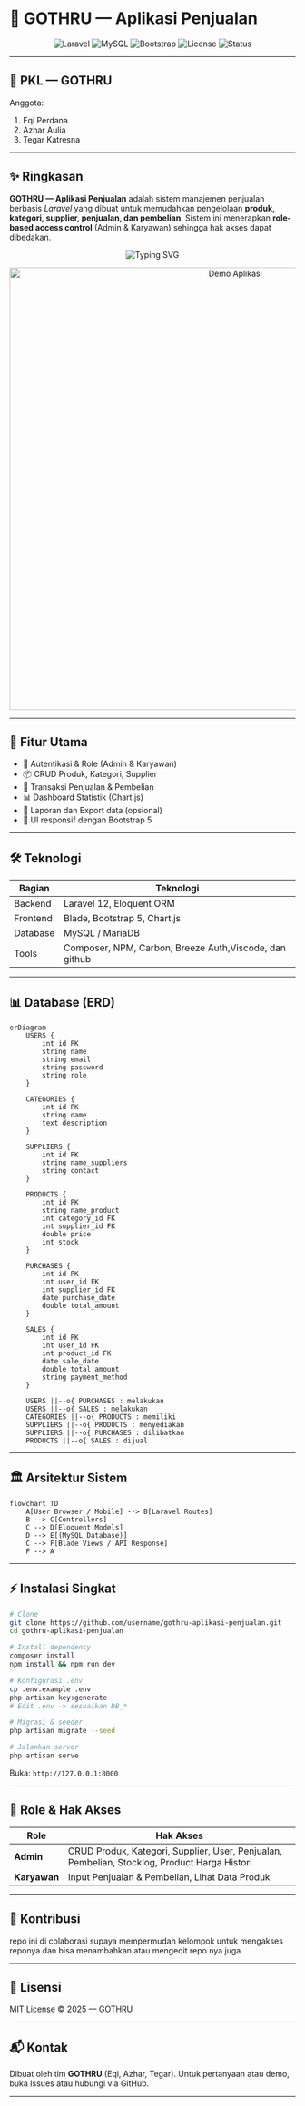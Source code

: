 # 🚀 GOTHRU — Aplikasi Penjualan

<p align="center">
  <img src="https://img.shields.io/badge/Laravel-12-red?logo=laravel" alt="Laravel" />
  <img src="https://img.shields.io/badge/Database-MySQL-blue?logo=mysql" alt="MySQL" />
  <img src="https://img.shields.io/badge/Frontend-Bootstrap_5-563d7c?logo=bootstrap&logoColor=white" alt="Bootstrap" />
  <img src="https://img.shields.io/badge/License-MIT-green" alt="License" />
  <img src="https://img.shields.io/badge/Status-Active-success" alt="Status" />
</p>

---

## 👥 PKL — GOTHRU

Anggota:

1. Eqi Perdana
2. Azhar Aulia
3. Tegar Katresna

---



## ✨ Ringkasan

**GOTHRU — Aplikasi Penjualan** adalah sistem manajemen penjualan berbasis *Laravel* yang dibuat untuk memudahkan pengelolaan **produk, kategori, supplier, penjualan, dan pembelian**. Sistem ini menerapkan **role-based access control** (Admin & Karyawan) sehingga hak akses dapat dibedakan.

<p align="center">
  <img src="https://readme-typing-svg.herokuapp.com?font=Fira+Code&pause=1000&color=3B82F6&center=true&vCenter=true&width=700&lines=Selamat+Datang+di+Aplikasi+Penjualan;Kelola+Produk%2C+Penjualan%2C+Pembelian+dengan+Mudah;Role+%3A+Admin+dan+Karyawan" alt="Typing SVG" />
</p>

<p align="center">
  <!-- Ganti demo.gif dengan gif demo aplikasi kamu di folder docs/screenshots/ -->
  <img src="docs/screenshots/demo.gif" alt="Demo Aplikasi" width="780" />
</p>

---

## 🚀 Fitur Utama

* 🔐 Autentikasi & Role (Admin & Karyawan)
* 📦 CRUD Produk, Kategori, Supplier
* 🧾 Transaksi Penjualan & Pembelian
* 📊 Dashboard Statistik (Chart.js)
* 📁 Laporan dan Export data (opsional)
* 🎨 UI responsif dengan Bootstrap 5

---

## 🛠️ Teknologi

| Bagian   | Teknologi                                              |
| -------- | ------------------------------------------------------ |
| Backend  | Laravel 12, Eloquent ORM                               |
| Frontend | Blade, Bootstrap 5, Chart.js                           |
| Database | MySQL / MariaDB                                        |
| Tools    | Composer, NPM, Carbon, Breeze Auth,Viscode, dan github |
                        
---

## 📊 Database (ERD)

```mermaid
erDiagram
    USERS {
        int id PK
        string name
        string email
        string password
        string role
    }

    CATEGORIES {
        int id PK
        string name
        text description
    }

    SUPPLIERS {
        int id PK
        string name_suppliers
        string contact
    }

    PRODUCTS {
        int id PK
        string name_product
        int category_id FK
        int supplier_id FK
        double price
        int stock
    }

    PURCHASES {
        int id PK
        int user_id FK
        int supplier_id FK
        date purchase_date
        double total_amount
    }

    SALES {
        int id PK
        int user_id FK
        int product_id FK
        date sale_date
        double total_amount
        string payment_method
    }

    USERS ||--o{ PURCHASES : melakukan
    USERS ||--o{ SALES : melakukan
    CATEGORIES ||--o{ PRODUCTS : memiliki
    SUPPLIERS ||--o{ PRODUCTS : menyediakan
    SUPPLIERS ||--o{ PURCHASES : dilibatkan
    PRODUCTS ||--o{ SALES : dijual
```

---

## 🏛️ Arsitektur Sistem

```mermaid
flowchart TD
    A[User Browser / Mobile] --> B[Laravel Routes]
    B --> C[Controllers]
    C --> D[Eloquent Models]
    D --> E[(MySQL Database)]
    C --> F[Blade Views / API Response]
    F --> A
```

---

## ⚡ Instalasi Singkat

```bash
# Clone
git clone https://github.com/username/gothru-aplikasi-penjualan.git
cd gothru-aplikasi-penjualan

# Install dependency
composer install
npm install && npm run dev

# Konfigurasi .env
cp .env.example .env
php artisan key:generate
# Edit .env -> sesuaikan DB_*

# Migrasi & seeder
php artisan migrate --seed

# Jalankan server
php artisan serve
```

Buka: `http://127.0.0.1:8000`

---

## 👥 Role & Hak Akses

| Role         | Hak Akses                                                                                    |
| ------------ | -------------------------------------------------------------------------------------------- |
| **Admin**    | CRUD Produk, Kategori, Supplier, User, Penjualan, Pembelian, Stocklog, Product Harga Histori |
| **Karyawan** | Input Penjualan & Pembelian, Lihat Data Produk                                               |

---


## 🤝 Kontribusi

repo ini di colaborasi supaya mempermudah kelompok untuk mengakses reponya dan bisa menambahkan atau mengedit repo nya juga

---

## 📄 Lisensi

MIT License © 2025 — GOTHRU

---

## 📬 Kontak

Dibuat oleh tim **GOTHRU** (Eqi, Azhar, Tegar). Untuk pertanyaan atau demo, buka Issues atau hubungi via GitHub.

---
